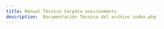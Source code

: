 ```yaml
---
title: Manual Técnico Carpeta environments
description:  Documentación Técnica del archivo index.php`
---
```


